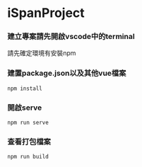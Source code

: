 # iSpanProject

### 建立專案請先開啟vscode中的terminal
請先確定環境有安裝npm

### 建置package.json以及其他vue檔案

```
npm install
```

### 開啟serve
```
npm run serve
```

### 查看打包檔案
```
npm run build
```

